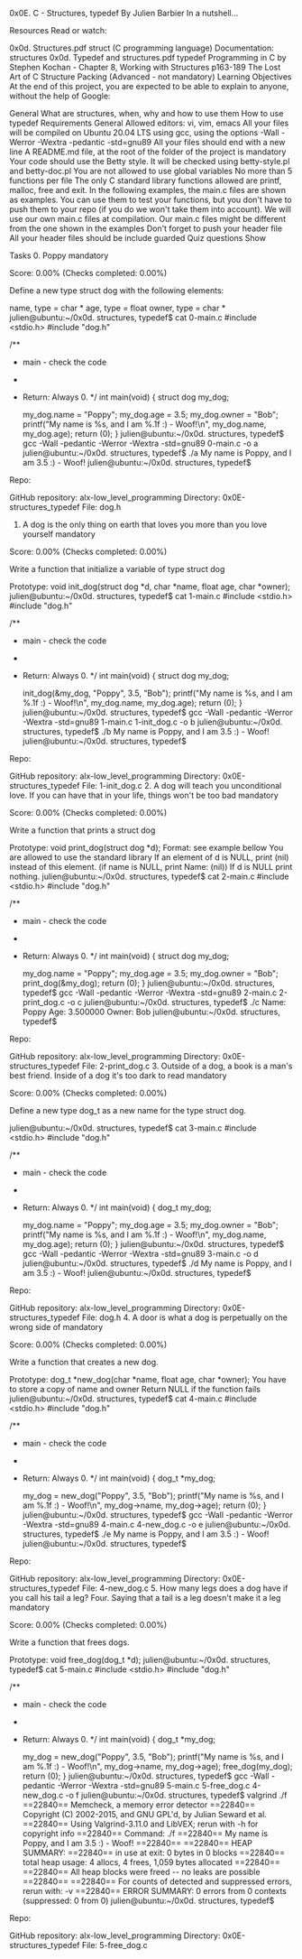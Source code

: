 0x0E. C - Structures, typedef
By Julien Barbier
In a nutshell...


Resources
Read or watch:

0x0d. Structures.pdf
struct (C programming language)
Documentation: structures
0x0d. Typedef and structures.pdf
typedef
Programming in C by Stephen Kochan - Chapter 8, Working with Structures p163-189
The Lost Art of C Structure Packing (Advanced - not mandatory)
Learning Objectives
At the end of this project, you are expected to be able to explain to anyone, without the help of Google:

General
What are structures, when, why and how to use them
How to use typedef
Requirements
General
Allowed editors: vi, vim, emacs
All your files will be compiled on Ubuntu 20.04 LTS using gcc, using the options -Wall -Werror -Wextra -pedantic -std=gnu89
All your files should end with a new line
A README.md file, at the root of the folder of the project is mandatory
Your code should use the Betty style. It will be checked using betty-style.pl and betty-doc.pl
You are not allowed to use global variables
No more than 5 functions per file
The only C standard library functions allowed are printf, malloc, free and exit.
In the following examples, the main.c files are shown as examples. You can use them to test your functions, but you don't have to push them to your repo (if you do we won't take them into account). We will use our own main.c files at compilation. Our main.c files might be different from the one shown in the examples
Don't forget to push your header file
All your header files should be include guarded
Quiz questions
Show

Tasks
0. Poppy
mandatory

Score: 0.00% (Checks completed: 0.00%)



Define a new type struct dog with the following elements:

name, type = char *
age, type = float
owner, type = char *
julien@ubuntu:~/0x0d. structures, typedef$ cat 0-main.c
#include <stdio.h>
#include "dog.h"

/**
 * main - check the code
 *
 * Return: Always 0.
 */
int main(void)
{
    struct dog my_dog;

    my_dog.name = "Poppy";
    my_dog.age = 3.5;
    my_dog.owner = "Bob";
    printf("My name is %s, and I am %.1f :) - Woof!\n", my_dog.name, my_dog.age);
    return (0);
}
julien@ubuntu:~/0x0d. structures, typedef$ gcc -Wall -pedantic -Werror -Wextra -std=gnu89 0-main.c -o a
julien@ubuntu:~/0x0d. structures, typedef$ ./a
My name is Poppy, and I am 3.5 :) - Woof!
julien@ubuntu:~/0x0d. structures, typedef$

Repo:

GitHub repository: alx-low_level_programming
Directory: 0x0E-structures_typedef
File: dog.h
1. A dog is the only thing on earth that loves you more than you love yourself
mandatory

Score: 0.00% (Checks completed: 0.00%)

Write a function that initialize a variable of type struct dog

Prototype: void init_dog(struct dog *d, char *name, float age, char *owner);
julien@ubuntu:~/0x0d. structures, typedef$ cat 1-main.c
#include <stdio.h>
#include "dog.h"

/**
 * main - check the code
 *
 * Return: Always 0.
 */
int main(void)
{
    struct dog my_dog;

    init_dog(&my_dog, "Poppy", 3.5, "Bob");
    printf("My name is %s, and I am %.1f :) - Woof!\n", my_dog.name, my_dog.age);
    return (0);
}
julien@ubuntu:~/0x0d. structures, typedef$ gcc -Wall -pedantic -Werror -Wextra -std=gnu89 1-main.c 1-init_dog.c -o b
julien@ubuntu:~/0x0d. structures, typedef$ ./b
My name is Poppy, and I am 3.5 :) - Woof!
julien@ubuntu:~/0x0d. structures, typedef$

Repo:

GitHub repository: alx-low_level_programming
Directory: 0x0E-structures_typedef
File: 1-init_dog.c
2. A dog will teach you unconditional love. If you can have that in your life, things won't be too bad
mandatory

Score: 0.00% (Checks completed: 0.00%)



Write a function that prints a struct dog

Prototype: void print_dog(struct dog *d);
Format: see example bellow
You are allowed to use the standard library
If an element of d is NULL, print (nil) instead of this element. (if name is NULL, print Name: (nil))
If d is NULL print nothing.
julien@ubuntu:~/0x0d. structures, typedef$ cat 2-main.c
#include <stdio.h>
#include "dog.h"

/**
 * main - check the code
 *
 * Return: Always 0.
 */
int main(void)
{
    struct dog my_dog;

    my_dog.name = "Poppy";
    my_dog.age = 3.5;
    my_dog.owner = "Bob";
    print_dog(&my_dog);
    return (0);
}
julien@ubuntu:~/0x0d. structures, typedef$ gcc -Wall -pedantic -Werror -Wextra -std=gnu89 2-main.c 2-print_dog.c -o c
julien@ubuntu:~/0x0d. structures, typedef$ ./c
Name: Poppy
Age: 3.500000
Owner: Bob
julien@ubuntu:~/0x0d. structures, typedef$

Repo:

GitHub repository: alx-low_level_programming
Directory: 0x0E-structures_typedef
File: 2-print_dog.c
3. Outside of a dog, a book is a man's best friend. Inside of a dog it's too dark to read
mandatory

Score: 0.00% (Checks completed: 0.00%)



Define a new type dog_t as a new name for the type struct dog.

julien@ubuntu:~/0x0d. structures, typedef$ cat 3-main.c
#include <stdio.h>
#include "dog.h"

/**
 * main - check the code
 *
 * Return: Always 0.
 */
int main(void)
{
    dog_t my_dog;

    my_dog.name = "Poppy";
    my_dog.age = 3.5;
    my_dog.owner = "Bob";
    printf("My name is %s, and I am %.1f :) - Woof!\n", my_dog.name, my_dog.age);
    return (0);
}
julien@ubuntu:~/0x0d. structures, typedef$ gcc -Wall -pedantic -Werror -Wextra -std=gnu89 3-main.c -o d
julien@ubuntu:~/0x0d. structures, typedef$ ./d
My name is Poppy, and I am 3.5 :) - Woof!
julien@ubuntu:~/0x0d. structures, typedef$

Repo:

GitHub repository: alx-low_level_programming
Directory: 0x0E-structures_typedef
File: dog.h
4. A door is what a dog is perpetually on the wrong side of
mandatory

Score: 0.00% (Checks completed: 0.00%)



Write a function that creates a new dog.

Prototype: dog_t *new_dog(char *name, float age, char *owner);
You have to store a copy of name and owner
Return NULL if the function fails
julien@ubuntu:~/0x0d. structures, typedef$ cat 4-main.c
#include <stdio.h>
#include "dog.h"

/**
 * main - check the code
 *
 * Return: Always 0.
 */
int main(void)
{
    dog_t *my_dog;

    my_dog = new_dog("Poppy", 3.5, "Bob");
    printf("My name is %s, and I am %.1f :) - Woof!\n", my_dog->name, my_dog->age);
    return (0);
}
julien@ubuntu:~/0x0d. structures, typedef$ gcc -Wall -pedantic -Werror -Wextra -std=gnu89 4-main.c 4-new_dog.c -o e
julien@ubuntu:~/0x0d. structures, typedef$ ./e
My name is Poppy, and I am 3.5 :) - Woof!
julien@ubuntu:~/0x0d. structures, typedef$

Repo:

GitHub repository: alx-low_level_programming
Directory: 0x0E-structures_typedef
File: 4-new_dog.c
5. How many legs does a dog have if you call his tail a leg? Four. Saying that a tail is a leg doesn't make it a leg
mandatory

Score: 0.00% (Checks completed: 0.00%)



Write a function that frees dogs.

Prototype: void free_dog(dog_t *d);
julien@ubuntu:~/0x0d. structures, typedef$ cat 5-main.c
#include <stdio.h>
#include "dog.h"

/**
 * main - check the code
 *
 * Return: Always 0.
 */
int main(void)
{
    dog_t *my_dog;

    my_dog = new_dog("Poppy", 3.5, "Bob");
    printf("My name is %s, and I am %.1f :) - Woof!\n", my_dog->name, my_dog->age);
    free_dog(my_dog);
    return (0);
}
julien@ubuntu:~/0x0d. structures, typedef$ gcc -Wall -pedantic -Werror -Wextra -std=gnu89 5-main.c 5-free_dog.c 4-new_dog.c -o f
julien@ubuntu:~/0x0d. structures, typedef$ valgrind ./f
==22840== Memcheck, a memory error detector
==22840== Copyright (C) 2002-2015, and GNU GPL'd, by Julian Seward et al.
==22840== Using Valgrind-3.11.0 and LibVEX; rerun with -h for copyright info
==22840== Command: ./f
==22840==
My name is Poppy, and I am 3.5 :) - Woof!
==22840==
==22840== HEAP SUMMARY:
==22840==     in use at exit: 0 bytes in 0 blocks
==22840==   total heap usage: 4 allocs, 4 frees, 1,059 bytes allocated
==22840==
==22840== All heap blocks were freed -- no leaks are possible
==22840==
==22840== For counts of detected and suppressed errors, rerun with: -v
==22840== ERROR SUMMARY: 0 errors from 0 contexts (suppressed: 0 from 0)
julien@ubuntu:~/0x0d. structures, typedef$

Repo:

GitHub repository: alx-low_level_programming
Directory: 0x0E-structures_typedef
File: 5-free_dog.c
